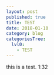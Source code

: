 ```yaml
---
layout: post
published: true
title: TEST
date: 2018-01-10
category: blog
categoriesTree:
  lvl0:
    - TEST
---
```


this is a test. 1:32

